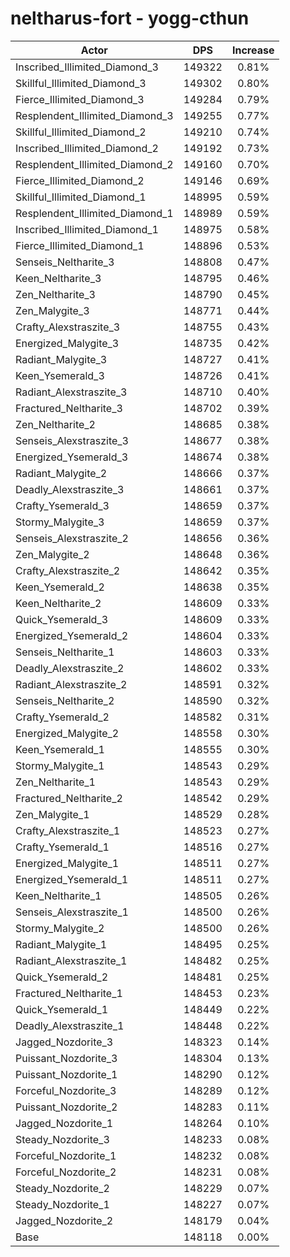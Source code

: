 # neltharus-fort - yogg-cthun
| Actor | DPS | Increase |
|---|:---:|:---:|
|Inscribed_Illimited_Diamond_3|149322|0.81%|
|Skillful_Illimited_Diamond_3|149302|0.80%|
|Fierce_Illimited_Diamond_3|149284|0.79%|
|Resplendent_Illimited_Diamond_3|149255|0.77%|
|Skillful_Illimited_Diamond_2|149210|0.74%|
|Inscribed_Illimited_Diamond_2|149192|0.73%|
|Resplendent_Illimited_Diamond_2|149160|0.70%|
|Fierce_Illimited_Diamond_2|149146|0.69%|
|Skillful_Illimited_Diamond_1|148995|0.59%|
|Resplendent_Illimited_Diamond_1|148989|0.59%|
|Inscribed_Illimited_Diamond_1|148975|0.58%|
|Fierce_Illimited_Diamond_1|148896|0.53%|
|Senseis_Neltharite_3|148808|0.47%|
|Keen_Neltharite_3|148795|0.46%|
|Zen_Neltharite_3|148790|0.45%|
|Zen_Malygite_3|148771|0.44%|
|Crafty_Alexstraszite_3|148755|0.43%|
|Energized_Malygite_3|148735|0.42%|
|Radiant_Malygite_3|148727|0.41%|
|Keen_Ysemerald_3|148726|0.41%|
|Radiant_Alexstraszite_3|148710|0.40%|
|Fractured_Neltharite_3|148702|0.39%|
|Zen_Neltharite_2|148685|0.38%|
|Senseis_Alexstraszite_3|148677|0.38%|
|Energized_Ysemerald_3|148674|0.38%|
|Radiant_Malygite_2|148666|0.37%|
|Deadly_Alexstraszite_3|148661|0.37%|
|Crafty_Ysemerald_3|148659|0.37%|
|Stormy_Malygite_3|148659|0.37%|
|Senseis_Alexstraszite_2|148656|0.36%|
|Zen_Malygite_2|148648|0.36%|
|Crafty_Alexstraszite_2|148642|0.35%|
|Keen_Ysemerald_2|148638|0.35%|
|Keen_Neltharite_2|148609|0.33%|
|Quick_Ysemerald_3|148609|0.33%|
|Energized_Ysemerald_2|148604|0.33%|
|Senseis_Neltharite_1|148603|0.33%|
|Deadly_Alexstraszite_2|148602|0.33%|
|Radiant_Alexstraszite_2|148591|0.32%|
|Senseis_Neltharite_2|148590|0.32%|
|Crafty_Ysemerald_2|148582|0.31%|
|Energized_Malygite_2|148558|0.30%|
|Keen_Ysemerald_1|148555|0.30%|
|Stormy_Malygite_1|148543|0.29%|
|Zen_Neltharite_1|148543|0.29%|
|Fractured_Neltharite_2|148542|0.29%|
|Zen_Malygite_1|148529|0.28%|
|Crafty_Alexstraszite_1|148523|0.27%|
|Crafty_Ysemerald_1|148516|0.27%|
|Energized_Malygite_1|148511|0.27%|
|Energized_Ysemerald_1|148511|0.27%|
|Keen_Neltharite_1|148505|0.26%|
|Senseis_Alexstraszite_1|148500|0.26%|
|Stormy_Malygite_2|148500|0.26%|
|Radiant_Malygite_1|148495|0.25%|
|Radiant_Alexstraszite_1|148482|0.25%|
|Quick_Ysemerald_2|148481|0.25%|
|Fractured_Neltharite_1|148453|0.23%|
|Quick_Ysemerald_1|148449|0.22%|
|Deadly_Alexstraszite_1|148448|0.22%|
|Jagged_Nozdorite_3|148323|0.14%|
|Puissant_Nozdorite_3|148304|0.13%|
|Puissant_Nozdorite_1|148290|0.12%|
|Forceful_Nozdorite_3|148289|0.12%|
|Puissant_Nozdorite_2|148283|0.11%|
|Jagged_Nozdorite_1|148264|0.10%|
|Steady_Nozdorite_3|148233|0.08%|
|Forceful_Nozdorite_1|148232|0.08%|
|Forceful_Nozdorite_2|148231|0.08%|
|Steady_Nozdorite_2|148229|0.07%|
|Steady_Nozdorite_1|148227|0.07%|
|Jagged_Nozdorite_2|148179|0.04%|
|Base|148118|0.00%|
